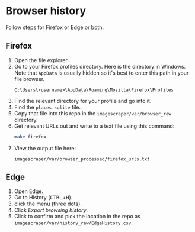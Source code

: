 # Browser history

Follow steps for Firefox or Edge or both.

## Firefox

1. Open the file explorer.
1. Go to your Firefox profiles directory. Here is the directory in Windows. Note that `AppData` is usually hidden so it's best to enter this path in your file browser.
    ```
    C:\Users\<username>\AppData\Roaming\Mozilla\Firefox\Profiles
    ```
1. Find the relevant directory for your profile and go into it.
1. Find the `places.sqlite` file.
1. Copy that file into this repo in the `imagescraper/var/browser_raw` directory.
1. Get relevant URLs out and write to a text file using this command:
    ```sh
    make firefox
    ```
1. View the output file here:
    ```
    imagescraper/var/browser_processed/firefox_urls.txt
    ```

## Edge

1. Open Edge.
1. Go to History (<kbd>CTRL</kbd>+<kbd>H</kbd>).
1. click the menu (three dots).
1. Click _Export browsing history_.
1. Click to confirm and pick the location in the repo as `imagescraper/var/history_raw/EdgeHistory.csv`.
